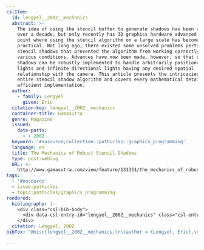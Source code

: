 ```yaml
---
cslItem:
  id: lengyel__2002__mechanics
  abstract: >-
    The idea of using the stencil buffer to generate shadows has been around for
    over a decade, but only recently has 3D graphics hardware advanced to the
    point where using the stencil algorithm on a large scale has become
    practical. Not long ago, there existed some unsolved problems pertaining to
    stencil shadows that prevented the algorithm from working correctly under
    various conditions. Advances have now been made, however, so that stencil
    shadows can be robustly implemented to handle arbitrarily positioned point
    lights and infinite directional lights having any desired spatial
    relationship with the camera. This article presents the intricacies of the
    entire stencil shadow algorithm and covers every mathematical detail of its
    efficient implementation.
  author:
    - family: Lengyel
      given: Eric
  citation-key: lengyel__2002__mechanics
  container-title: Gamasutra
  genre: Magazine
  issued:
    date-parts:
      - - 2002
  keyword: '#nosource;collection::pathicles::graphics_programming'
  language: en
  title: The Mechanics of Robust Stencil Shadows
  type: post-weblog
  URL: >-
    http://www.gamasutra.com/view/feature/131351/the_mechanics_of_robust_stencil_.php?print=1
tags:
  - '#nosource'
  - issue:pathicles
  - topic:pathicles/graphics_programming
rendered:
  bibliography: |-
    <div class="csl-bib-body">
      <div data-csl-entry-id="lengyel__2002__mechanics" class="csl-entry">Lengyel, E. 2002 “The Mechanics of Robust Stencil Shadows,” <i>Gamasutra</i>. Available at: http://www.gamasutra.com/view/feature/131351/the_mechanics_of_robust_stencil_.php?print=1.</div>
    </div>
  citation: Lengyel, 2002
bibTex: "@misc{lengyel__2002__mechanics,\n\tauthor = {Lengyel, Eric},\n\tyear = {2002},\n\ttitle = {The {Mechanics} of {Robust} {Stencil} {Shadows}},\n\ttype = {Magazine},\n\thowpublished = {http://www.gamasutra.com/view/feature/131351/the\\textunderscore{}mechanics\\textunderscore{}of\\textunderscore{}robust\\textunderscore{}stencil\\textunderscore{}.php?print=1},\n}\n\n"

---
```

